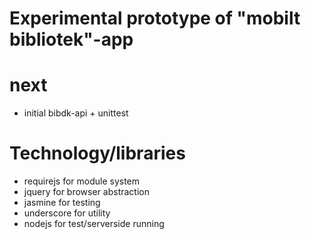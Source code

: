 # Experimental prototype of "mobilt bibliotek"-app

# next

- initial bibdk-api + unittest

# Technology/libraries

- requirejs for module system
- jquery for browser abstraction
- jasmine for testing
- underscore for utility
- nodejs for test/serverside running
